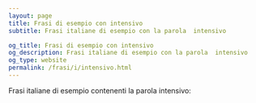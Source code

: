 ```yaml
---
layout: page
title: Frasi di esempio con intensivo 
subtitle: Frasi italiane di esempio con la parola  intensivo

og_title: Frasi di esempio con intensivo 
og_description: Frasi italiane di esempio con la parola  intensivo
og_type: website
permalink: /frasi/i/intensivo.html
---
```


Frasi italiane di esempio contenenti la parola intensivo:


